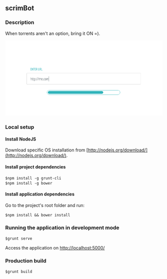 ## scrimBot

### Description
When torrents aren\'t an option, bring it ON =).

![scrimBot](/screenshots/scrimBot.png "scrimBot")

### Local setup

#### Install NodeJS
Download specific OS installation from [http://nodejs.org/download/](http://nodejs.org/download/).

#### Install project dependencies

````shell
$npm install -g grunt-cli
$npm install -g bower
````

#### Install application dependencies
Go to the project's root folder and run:
````shell
$npm install && bower install
````

### Running the application in development mode
````shell
$grunt serve
````

Access the application on [http://localhost:5000/](http://localhost:5000/)

### Production build
````shell
$grunt build
````